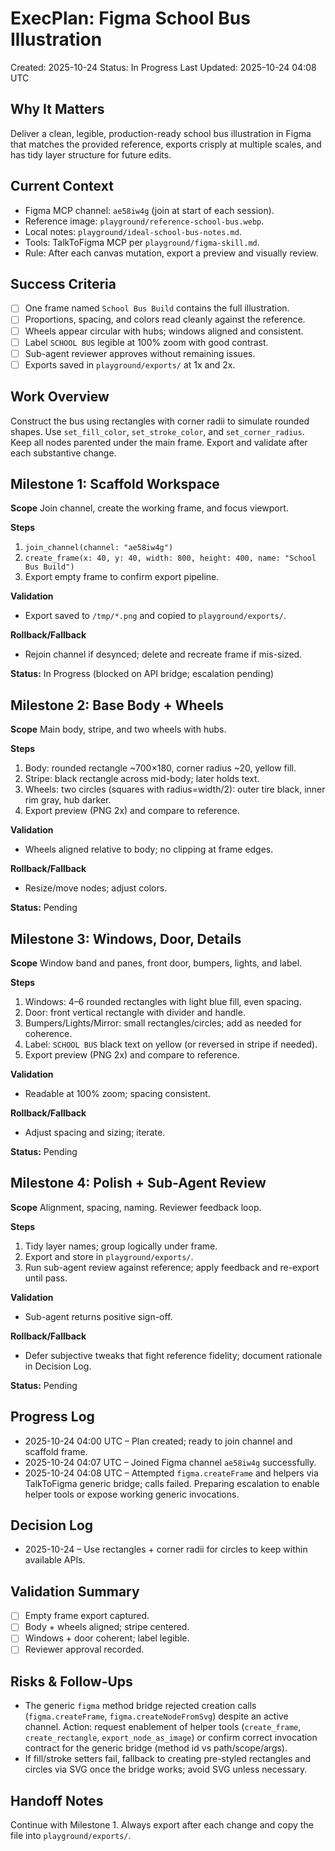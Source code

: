 # ExecPlan: Figma School Bus Illustration
Created: 2025-10-24
Status: In Progress
Last Updated: 2025-10-24 04:08 UTC

## Why It Matters
Deliver a clean, legible, production-ready school bus illustration in Figma that matches the provided reference, exports crisply at multiple scales, and has tidy layer structure for future edits.

## Current Context
- Figma MCP channel: `ae58iw4g` (join at start of each session).
- Reference image: `playground/reference-school-bus.webp`.
- Local notes: `playground/ideal-school-bus-notes.md`.
- Tools: TalkToFigma MCP per `playground/figma-skill.md`.
- Rule: After each canvas mutation, export a preview and visually review.

## Success Criteria
- [ ] One frame named `School Bus Build` contains the full illustration.
- [ ] Proportions, spacing, and colors read cleanly against the reference.
- [ ] Wheels appear circular with hubs; windows aligned and consistent.
- [ ] Label `SCHOOL BUS` legible at 100% zoom with good contrast.
- [ ] Sub-agent reviewer approves without remaining issues.
- [ ] Exports saved in `playground/exports/` at 1x and 2x.

## Work Overview
Construct the bus using rectangles with corner radii to simulate rounded shapes. Use `set_fill_color`, `set_stroke_color`, and `set_corner_radius`. Keep all nodes parented under the main frame. Export and validate after each substantive change.

## Milestone 1: Scaffold Workspace
**Scope**
Join channel, create the working frame, and focus viewport.

**Steps**
1. `join_channel(channel: "ae58iw4g")`
2. `create_frame(x: 40, y: 40, width: 800, height: 400, name: "School Bus Build")`
3. Export empty frame to confirm export pipeline.

**Validation**
- Export saved to `/tmp/*.png` and copied to `playground/exports/`.

**Rollback/Fallback**
- Rejoin channel if desynced; delete and recreate frame if mis-sized.

**Status:** In Progress (blocked on API bridge; escalation pending)

## Milestone 2: Base Body + Wheels
**Scope**
Main body, stripe, and two wheels with hubs.

**Steps**
1. Body: rounded rectangle ~700×180, corner radius ~20, yellow fill.
2. Stripe: black rectangle across mid-body; later holds text.
3. Wheels: two circles (squares with radius=width/2): outer tire black, inner rim gray, hub darker.
4. Export preview (PNG 2x) and compare to reference.

**Validation**
- Wheels aligned relative to body; no clipping at frame edges.

**Rollback/Fallback**
- Resize/move nodes; adjust colors.

**Status:** Pending

## Milestone 3: Windows, Door, Details
**Scope**
Window band and panes, front door, bumpers, lights, and label.

**Steps**
1. Windows: 4–6 rounded rectangles with light blue fill, even spacing.
2. Door: front vertical rectangle with divider and handle.
3. Bumpers/Lights/Mirror: small rectangles/circles; add as needed for coherence.
4. Label: `SCHOOL BUS` black text on yellow (or reversed in stripe if needed).
5. Export preview (PNG 2x) and compare to reference.

**Validation**
- Readable at 100% zoom; spacing consistent.

**Rollback/Fallback**
- Adjust spacing and sizing; iterate.

**Status:** Pending

## Milestone 4: Polish + Sub-Agent Review
**Scope**
Alignment, spacing, naming. Reviewer feedback loop.

**Steps**
1. Tidy layer names; group logically under frame.
2. Export and store in `playground/exports/`.
3. Run sub-agent review against reference; apply feedback and re-export until pass.

**Validation**
- Sub-agent returns positive sign-off.

**Rollback/Fallback**
- Defer subjective tweaks that fight reference fidelity; document rationale in Decision Log.

**Status:** Pending

## Progress Log
- 2025-10-24 04:00 UTC – Plan created; ready to join channel and scaffold frame.
- 2025-10-24 04:07 UTC – Joined Figma channel `ae58iw4g` successfully.
- 2025-10-24 04:08 UTC – Attempted `figma.createFrame` and helpers via TalkToFigma generic bridge; calls failed. Preparing escalation to enable helper tools or expose working generic invocations.

## Decision Log
- 2025-10-24 – Use rectangles + corner radii for circles to keep within available APIs.

## Validation Summary
- [ ] Empty frame export captured.
- [ ] Body + wheels aligned; stripe centered.
- [ ] Windows + door coherent; label legible.
- [ ] Reviewer approval recorded.

## Risks & Follow-Ups
- The generic `figma` method bridge rejected creation calls (`figma.createFrame`, `figma.createNodeFromSvg`) despite an active channel. Action: request enablement of helper tools (`create_frame`, `create_rectangle`, `export_node_as_image`) or confirm correct invocation contract for the generic bridge (method id vs path/scope/args).
- If fill/stroke setters fail, fallback to creating pre-styled rectangles and circles via SVG once the bridge works; avoid SVG unless necessary.

## Handoff Notes
Continue with Milestone 1. Always export after each change and copy the file into `playground/exports/`.
